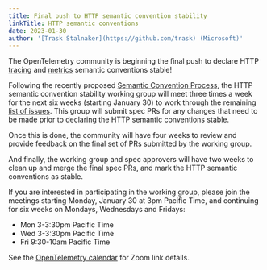 ```yaml
---
title: Final push to HTTP semantic convention stability
linkTitle: HTTP semantic conventions
date: 2023-01-30
author: '[Trask Stalnaker](https://github.com/trask) (Microsoft)'
---
```


The OpenTelemetry community is beginning the final push to declare HTTP
[tracing](/docs/reference/specification/trace/semantic_conventions/http/) and
[metrics](/docs/reference/specification/metrics/semantic_conventions/http-metrics/)
semantic conventions stable!

Following the recently proposed
[Semantic Convention Process](https://docs.google.com/document/d/1ghvajKaipiNZso3fDtyNxU7x1zx0_Eyd02OGpMGEpLE),
the HTTP semantic convention stability working group will meet three times a
week for the next six weeks (starting January 30) to work through the remaining
[list of issues](https://github.com/orgs/open-telemetry/projects/41/views/1).
This group will submit spec PRs for any changes that need to be made prior to
declaring the HTTP semantic conventions stable.

Once this is done, the community will have four weeks to review and provide
feedback on the final set of PRs submitted by the working group.

And finally, the working group and spec approvers will have two weeks to clean
up and merge the final spec PRs, and mark the HTTP semantic conventions as
stable.

If you are interested in participating in the working group, please join the
meetings starting Monday, January 30 at 3pm Pacific Time, and continuing for six
weeks on Mondays, Wednesdays and Fridays:

- Mon 3-3:30pm Pacific Time
- Wed 3-3:30pm Pacific Time
- Fri 9:30-10am Pacific Time

See the
[OpenTelemetry calendar](https://github.com/open-telemetry/community#calendar)
for Zoom link details.
